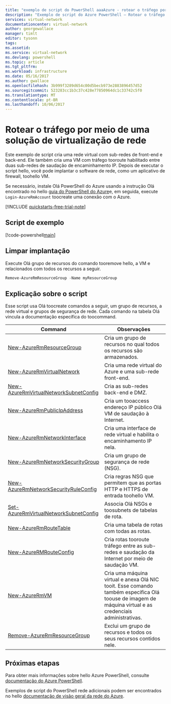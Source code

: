 ```yaml
---
title: "exemplo de script do PowerShell aaaAzure - rotear o tráfego por meio de um dispositivo de rede virtual | Microsoft Docs"
description: "Exemplo de script do Azure PowerShell – Rotear o tráfego por meio de uma solução de virtualização de rede de firewall.solução de virtualização."
services: virtual-network
documentationcenter: virtual-network
author: georgewallace
manager: timlt
editor: tysonn
tags: 
ms.assetid: 
ms.service: virtual-network
ms.devlang: powershell
ms.topic: article
ms.tgt_pltfrm: 
ms.workload: infrastructure
ms.date: 05/16/2017
ms.author: gwallace
ms.openlocfilehash: 3b999f3289d654c00d5becb973e2883896457d52
ms.sourcegitcommit: 523283cc1b3c37c428e77850964dc1c33742c5f0
ms.translationtype: MT
ms.contentlocale: pt-BR
ms.lasthandoff: 10/06/2017
---
```

# <a name="route-traffic-through-a-network-virtual-appliance"></a>Rotear o tráfego por meio de uma solução de virtualização de rede

Este exemplo de script cria uma rede virtual com sub-redes de front-end e back-end. Ele também cria uma VM com tráfego tooroute habilitado entre duas sub-redes de saudação de encaminhamento IP. Depois de executar o script hello, você pode implantar o software de rede, como um aplicativo de firewall, toohello VM.

Se necessário, instale Olá PowerShell do Azure usando a instrução Olá encontrado no hello [guia do PowerShell do Azure](https://docs.microsoft.com/powershell/azureps-cmdlets-docs/)e, em seguida, execute `Login-AzureRmAccount` toocreate uma conexão com o Azure.

[!INCLUDE [quickstarts-free-trial-note](../../../includes/quickstarts-free-trial-note.md)]

## <a name="sample-script"></a>Script de exemplo


[!code-powershell[main](../../../powershell_scripts/virtual-network/route-traffic-through-nva/route-traffic-through-nva.ps1 "Route traffic through a network virtual appliance")]

## <a name="clean-up-deployment"></a>Limpar implantação 

Execute Olá grupo de recursos do comando tooremove hello, a VM e relacionados com todos os recursos a seguir.

```powershell
Remove-AzureRmResourceGroup -Name myResourceGroup
```
## <a name="script-explanation"></a>Explicação sobre o script

Esse script usa Olá toocreate comandos a seguir, um grupo de recursos, a rede virtual e grupos de segurança de rede. Cada comando na tabela Olá vincula a documentação específica do toocommand.

| Command | Observações |
|---|---|
| [New-AzureRmResourceGroup](/powershell/module/azurerm.resources/new-azurermresourcegroup)  | Cria um grupo de recursos no qual todos os recursos são armazenados. |
| [New-AzureRmVirtualNetwork](/powershell/module/azurerm.network/new-azurermvirtualnetwork) | Cria uma rede virtual do Azure e uma sub-rede front-end. |
| [New-AzureRmVirtualNetworkSubnetConfig](/powershell/module/azurerm.network/new-azurermvirtualnetworksubnetconfig) | Cria as sub-redes back-end e DMZ. |
| [New-AzureRmPublicIpAddress](/powershell/module/azurerm.network/new-azurermpublicipaddress) | Cria um tooaccess endereço IP público Olá VM de saudação à Internet. |
| [New-AzureRmNetworkInterface](/powershell/module/azurerm.network/new-azurermnetworkinterface) | Cria uma interface de rede virtual e habilita o encaminhamento IP nela. |
| [New-AzureRmNetworkSecurityGroup](/powershell/module/azurerm.network/new-azurermnetworksecuritygroup) | Cria um grupo de segurança de rede (NSG). |
| [New-AzureRmNetworkSecurityRuleConfig](/powershell/module/azurerm.network/new-azurermnetworksecurityruleconfig) | Cria regras NSG que permitem que as portas HTTP e HTTPS de entrada toohello VM. |
| [Set-AzureRmVirtualNetworkSubnetConfig](/powershell/module/azurerm.network/set-azurermvirtualnetworksubnetconfig)| Associa Olá NSGs e toosubnets de tabelas de rota. |
| [New-AzureRmRouteTable](/powershell/module/azurerm.network/new-azurermroutetable)| Cria uma tabela de rotas com todas as rotas. |
| [New-AzureRMRouteConfig](/powershell/module/azurerm.network/new-azurermrouteconfig)| Cria rotas tooroute tráfego entre as sub-redes e saudação da Internet por meio de saudação VM. |
| [New-AzureRmVM](/powershell/module/azurerm.compute/new-azurermvm) | Cria uma máquina virtual e anexa Olá NIC tooit. Esse comando também especifica Olá toouse de imagem de máquina virtual e as credenciais administrativas. |
| [Remove-AzureRmResourceGroup](/powershell/module/azurerm.resources/remove-azurermresourcegroup)  | Exclui um grupo de recursos e todos os seus recursos contidos nele. |

## <a name="next-steps"></a>Próximas etapas

Para obter mais informações sobre hello Azure PowerShell, consulte [documentação do Azure PowerShell](https://docs.microsoft.com/powershell/azure/overview).

Exemplos de script do PowerShell rede adicionais podem ser encontrados no hello [documentação de visão geral da rede do Azure](../powershell-samples.md?toc=%2fazure%2fnetworking%2ftoc.json).
